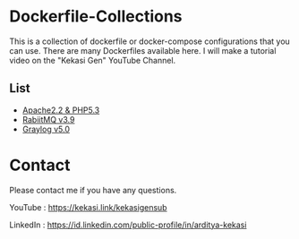 # Dockerfile-Collections

This is a collection of dockerfile or docker-compose configurations that you can use. There are many Dockerfiles available here. I will make a tutorial video on the "Kekasi Gen" YouTube Channel.

## List
- [Apache2.2 & PHP5.3](Apache2.2%20%26%20PHP5.3)
- [RabiitMQ v3.9](RabbitMQ/RabbitMQ_3.9-management)
- [Graylog v5.0](Graylog/open-core/v5.0)


# Contact 

Please contact me if you have any questions.

YouTube : https://kekasi.link/kekasigensub

LinkedIn : https://id.linkedin.com/public-profile/in/arditya-kekasi
